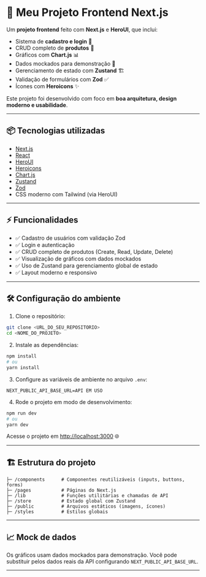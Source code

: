 # 🚀 Meu Projeto Frontend Next.js

Um **projeto frontend** feito com **Next.js** e **HeroUI**, que inclui:

* Sistema de **cadastro e login** 🔑
* CRUD completo de **produtos** 🛒
* Gráficos com **Chart.js** 📊
* Dados mockados para demonstração 📝
* Gerenciamento de estado com **Zustand** 🏗️
* Validação de formulários com **Zod** ✅
* Ícones com **Heroicons** ✨

Este projeto foi desenvolvido com foco em **boa arquitetura, design moderno e usabilidade**.

---

## 📦 Tecnologias utilizadas

* [Next.js](https://nextjs.org/)
* [React](https://reactjs.org/)
* [HeroUI](https://heroui.dev/)
* [Heroicons](https://heroicons.com/)
* [Chart.js](https://www.chartjs.org/)
* [Zustand](https://zustand-demo.pmnd.rs/)
* [Zod](https://zod.dev/)
* CSS moderno com Tailwind (via HeroUI)

---

## ⚡ Funcionalidades

* ✅ Cadastro de usuários com validação Zod
* ✅ Login e autenticação
* ✅ CRUD completo de produtos (Create, Read, Update, Delete)
* ✅ Visualização de gráficos com dados mockados
* ✅ Uso de Zustand para gerenciamento global de estado
* ✅ Layout moderno e responsivo

---

## 🛠️ Configuração do ambiente

1. Clone o repositório:

```bash
git clone <URL_DO_SEU_REPOSITORIO>
cd <NOME_DO_PROJETO>
```

2. Instale as dependências:

```bash
npm install
# ou
yarn install
```

3. Configure as variáveis de ambiente no arquivo `.env`:

```env
NEXT_PUBLIC_API_BASE_URL=API EM USO
```

4. Rode o projeto em modo de desenvolvimento:

```bash
npm run dev
# ou
yarn dev
```

Acesse o projeto em [http://localhost:3000](http://localhost:3000) 🌐

---

## 🏗️ Estrutura do projeto

```
├─ /components      # Componentes reutilizáveis (inputs, buttons, forms)
├─ /pages           # Páginas do Next.js
├─ /lib             # Funções utilitárias e chamadas de API
├─ /store           # Estado global com Zustand
├─ /public          # Arquivos estáticos (imagens, ícones)
├─ /styles          # Estilos globais
```

---

## 📈 Mock de dados

Os gráficos usam dados mockados para demonstração. Você pode substituir pelos dados reais da API configurando `NEXT_PUBLIC_API_BASE_URL`.

---
